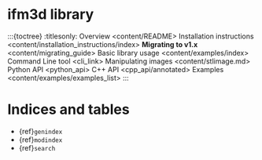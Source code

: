 # ifm3d library

:::{toctree}
:titlesonly:
Overview <content/README>
Installation instructions <content/installation_instructions/index>
**Migrating to v1.x** <content/migrating_guide>
Basic library usage <content/examples/index>
Command Line tool <cli_link>
Manipulating images <content/stlimage.md>
Python API <python_api>
C++ API <cpp_api/annotated>
Examples <content/examples/examples_list>
::: 


Indices and tables
==================

* {ref}`genindex`
* {ref}`modindex`
* {ref}`search`
